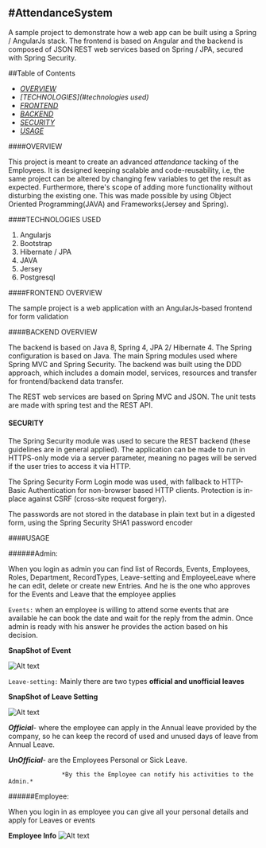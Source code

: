 #AttendanceSystem
---

A sample project to demonstrate how a web app can be built using a Spring / AngularJs stack. The frontend is based on Angular and the backend is composed of JSON REST web services based on Spring / JPA, secured with Spring Security.


##Table of Contents
   * *[OVERVIEW](#overview)*
   * *[TECHNOLOGIES](#technologies used)*
   * *[FRONTEND](#frontend)*
   * *[BACKEND](#backend)*
   * *[SECURITY](#security)*
   * *[USAGE](#usage)*
   
####OVERVIEW

This project is meant to create an advanced *attendance* tacking of the Employees. It is designed keeping scalable and code-reusability, i.e, the same project can be altered by changing few variables to get the result as expected. Furthermore, there's scope of adding more functionality without disturbing the existing one. This was made possible by using Object Oriented Programming(JAVA) and  Frameworks(Jersey and Spring).

####TECHNOLOGIES USED

<ol>

<li>Angularjs</li>
<li>Bootstrap</li>
<li>Hibernate / JPA</li>
<li>JAVA</li>
<li>Jersey</li>
<li>Postgresql</li>
</ol>

####FRONTEND OVERVIEW

The sample project is a web application with an AngularJs-based frontend for form validation

####BACKEND OVERVIEW

The backend is based on Java 8, Spring 4, JPA 2/ Hibernate 4. The Spring configuration is based on Java. The main Spring modules used where Spring MVC and Spring Security. The backend was built using the DDD approach, which includes a domain model, services, resources and transfer for frontend/backend data transfer.

The REST web services are based on Spring MVC and JSON. The unit tests are made with spring test and the REST API.

#### SECURITY

The Spring Security module was used to secure the REST backend (these guidelines are in general applied). The application can be made to run in HTTPS-only mode via a server parameter, meaning no pages will be served if the user tries to access it via HTTP.

The Spring Security Form Login mode was used, with fallback to HTTP-Basic Authentication for non-browser based HTTP clients. Protection is in-place against CSRF (cross-site request forgery).

The passwords are not stored in the database in plain text but in a digested form, using the Spring Security SHA1 password encoder 

####USAGE

######Admin:

When you login as admin you can find list of Records, Events, Employees, Roles, Department, RecordTypes, Leave-setting and EmployeeLeave where he can edit, delete or create new Entries. And he is the one who approves for the Events and Leave that the employee applies

`Events:` when an employee is willing to attend some events that are available he can book the date and wait for the reply from the admin. Once admin is ready with his answer he provides the action based on his decision.



**SnapShot of Event**

  ![Alt text](https://github.com/pohsun-huang/AttendenceSystem/blob/master/image/Snip20160120_1.png "Event")


`Leave-setting:` Mainly there are two types **official and unofficial leaves**
 
 **SnapShot of Leave Setting**
 
   ![Alt text](https://github.com/pohsun-huang/AttendenceSystem/blob/master/image/Snip20160120_2.png "Leave Setting")

 ***Official***- where the employee can apply in the Annual leave provided by the company, so he can keep the record of used and unused days of leave from Annual Leave.

***UnOfficial***- are the Employees Personal or Sick Leave. 

                   *By this the Employee can notify his activities to the Admin.*


######Employee:

When you login in as employee you can give all your personal details and apply for Leaves  or events 

**Employee Info**
   ![Alt text](https://github.com/pohsun-huang/AttendenceSystem/blob/master/image/Snip20160120_4.png "Employee Info")



